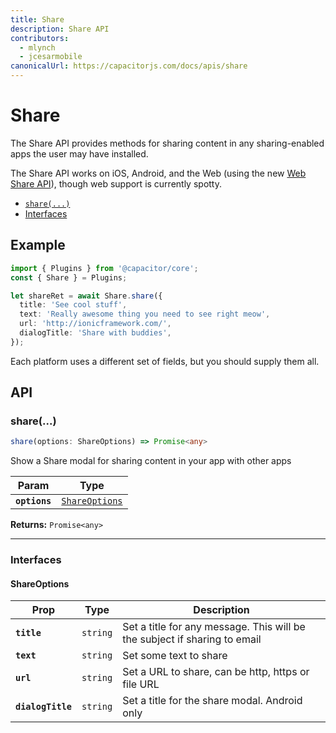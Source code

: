 ```yaml
---
title: Share
description: Share API
contributors:
  - mlynch
  - jcesarmobile
canonicalUrl: https://capacitorjs.com/docs/apis/share
---
```


<plugin-platforms platforms="pwa,ios,android"></plugin-platforms>

# Share

The Share API provides methods for sharing content in any sharing-enabled apps the user may have installed.

The Share API works on iOS, Android, and the Web (using the new [Web Share API](https://developers.google.com/web/updates/2016/09/navigator-share)), though web support is currently spotty.



- [`share(...)`](#share)
- [Interfaces](#interfaces)



## Example

```typescript
import { Plugins } from '@capacitor/core';
const { Share } = Plugins;

let shareRet = await Share.share({
  title: 'See cool stuff',
  text: 'Really awesome thing you need to see right meow',
  url: 'http://ionicframework.com/',
  dialogTitle: 'Share with buddies',
});
```

Each platform uses a different set of fields, but you should supply them all.

## API




### share(...)

```typescript
share(options: ShareOptions) => Promise<any>
```

Show a Share modal for sharing content in your app with other apps

| Param         | Type                                                  |
| ------------- | ----------------------------------------------------- |
| **`options`** | <code><a href="#shareoptions">ShareOptions</a></code> |

**Returns:** <code>Promise&lt;any&gt;</code>

---

### Interfaces

#### ShareOptions

| Prop              | Type                | Description                                                               |
| ----------------- | ------------------- | ------------------------------------------------------------------------- |
| **`title`**       | <code>string</code> | Set a title for any message. This will be the subject if sharing to email |
| **`text`**        | <code>string</code> | Set some text to share                                                    |
| **`url`**         | <code>string</code> | Set a URL to share, can be http, https or file URL                        |
| **`dialogTitle`** | <code>string</code> | Set a title for the share modal. Android only                             |



